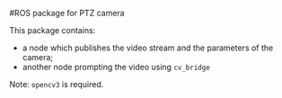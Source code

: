 #ROS package for PTZ camera

This package contains:
- a node which publishes the video stream and the parameters of the camera;
- another node prompting the video using ```cv_bridge```

Note: ```opencv3``` is required.
